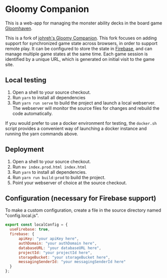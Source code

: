 # Gloomy Companion

This is a web-app for managing the monster ability decks in the board game [Gloomhaven](https://boardgamegeek.com/boardgame/174430/gloomhaven).

This is a fork of [johreh's Gloomy Companion](https://johreh.github.io/gloomycompanion/).  This fork focuses on adding support for synchronized game state across browsers, in order to support remote play.  It can be configured to store the state in [Firebase](https://firebase.google.com), and can manage multiple game states at the same time.  Each game session is identified by a unique URL, which is generated on initial visit to the game site.

## Local testing

1) Open a shell to your source checkout.
2) Run `yarn` to install all dependencies
3) Run `yarn run serve` to build the project and launch a local webserver.  The webserver will monitor the source files for changes and rebuild the code automatically.

If you would prefer to use a docker environment for testing, the `docker.sh` script provides a convenient way of launching a docker instance and running the yarn commands above.

## Deployment

1) Open a shell to your source checkout.
2) Run `mv index.prod.html index.html`
3) Run `yarn` to install all dependencies.
4) Run `yarn run build:prod` to build the project.
5) Point your webserver of choice at the source checkout.

## Configuration (necessary for Firebase support)

To make a custom configuration, create a file in the source directory named "config.local.js". 
```javascript
export const localConfig = {
  useFirebase: true,
  firebase: {
      apiKey: "your apiKey here",
      authDomain: "your authDomain here",
      databaseURL: "your databaseURL here",
      projectId: "your projectId here",
      storageBucket: "your storageBucket here",
      messagingSenderId: "your messagingSenderId here"
  }
};
```
